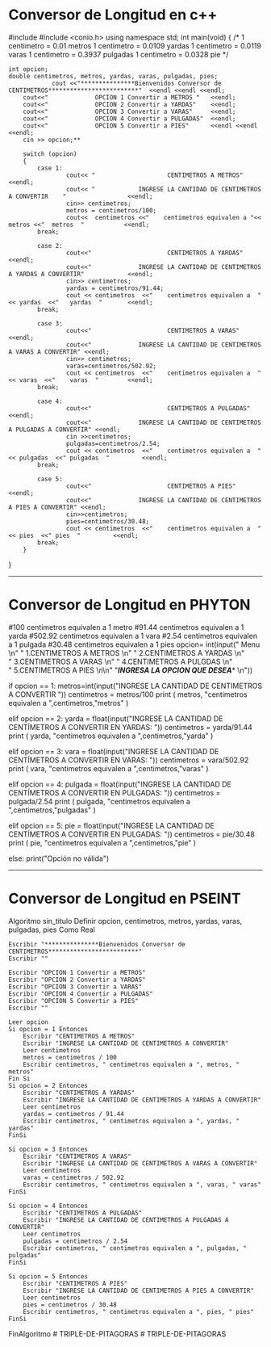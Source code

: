 # Conversor de Longitud en c++



#include <iostream>
#include <conio.h>
using namespace std;
int main(void)
 {
 	/* 1 centimetro = 0.01   metros
 	   1 centimetro = 0.0109 yardas
 	   1 centimetro = 0.0119 varas
 	   1 centimetro = 0.3937 pulgadas
 	   1 centimetro = 0.0328 pie */ 
	
	int opcion;		
	double centimetros, metros, yardas, varas, pulgadas, pies;
				cout <<"***************Bienvenidos Conversor de CENTIMETROS*************************"  <<endl <<endl <<endl;
		cout<<"				OPCION 1 Convertir a METROS	" 	<<endl;
		cout<<"				OPCION 2 Convertir a YARDAS" 	<<endl;
		cout<<"				OPCION 3 Convertir a VARAS" 	<<endl;
		cout<<"				OPCION 4 Convertir a PULGADAS" 	<<endl;
		cout<<"				OPCION 5 Convertir a PIES" 		<<endl <<endl <<endl;	 
		cin >> opcion;**
		
		switch (opcion) 
		{
			case 1:
			 		cout<< "					CENTIMETROS A METROS"  										<<endl;
					cout<< "			INGRESE LA CANTIDAD DE CENTIMETROS A CONVERTIR    " 				<<endl;
					cin>> centimetros; 
					metros = centimetros/100;
					cout<<  centimetros <<"    centimetros equivalen a "<<  metros <<"  metros  "			<<endl; 		
			break;
			
			case 2:
					cout<<"						CENTIMETROS A YARDAS"  <<endl;
					cout<<"				INGRESE LA CANTIDAD DE CENTIMETROS A YARDAS A CONVERTIR" 			<<endl;
					cin>> centimetros;
					yardas = centimetros/91.44;
					cout << centimetros  <<"	centimetros equivalen a  " << yardas  <<"	yardas  " 		<<endl;
			break;		
			
			case 3:	
					cout<<"						CENTIMETROS A VARAS"  <<endl;
					cout<<"				INGRESE LA CANTIDAD DE CENTIMETROS A VARAS A CONVERTIR" <<endl;
					cin>> centimetros;
					varas=centimetros/502.92;
					cout << centimetros  <<"	centimetros equivalen a  " << varas  <<"	varas  " 		<<endl;
			break;  
		
			case 4:
					cout<<"						CENTIMETROS A PULGADAS"  <<endl;
					cout<<"				INGRESE LA CANTIDAD DE CENTIMETROS A PULGADAS A CONVERTIR" <<endl;
					cin >>centimetros;
					pulgadas=centimetros/2.54;
					cout << centimetros  <<"	centimetros equivalen a  " << pulgadas  <<"	pulgadas  " 		<<endl;
			break;
			
			case 5:
					cout<<"						CENTIMETROS A PIES"  <<endl;
					cout<<"				INGRESE LA CANTIDAD DE CENTIMETROS A PIES A CONVERTIR" <<endl;
					cin>>centimetros;
					pies=centimetros/30.48;
					cout << centimetros  <<"	centimetros equivalen a  " << pies  <<"	pies  " 		<<endl;
			break;		
		} 
		
		
		
		
		
}

***********************************************************************************************
# Conversor de Longitud en PHYTON
#100    centimetros equivalen a 1 metro
#91.44  centimetros equivalen a 1 yarda
#502.92 centimetros equivalen a 1 vara
#2.54   centimetros equivalen a 1 pulgada
#30.48  centimetros equivalen a 1 pies
opcion= int(input("              Menu          \n" 
"     1.CENTIMETROS A METROS                   \n"
"     2.CENTIMETROS A YARDAS                   \n"                    
"     3.CENTIMETROS A VARAS                    \n"
"     4.CENTIMETROS A PULGDAS                  \n"                  
"     5.CENTIMETROS A PIES                     \n\n"
"*****INGRESA LA OPCION QUE DESEA******        \n"))


if      opcion == 1:
        metros=int(input("INGRESE LA CANTIDAD DE CENTIMETROS A CONVERTIR   "))
        centimetros = metros/100
        print (  metros, "centimetros equivalen a ",centimetros,"metros"  )
        
elif    opcion == 2:
        yarda = float(input("INGRESE LA CANTIDAD DE CENTÍMETROS A CONVERTIR EN YARDAS: "))
        centimetros = yarda/91.44
        print (  yarda, "centimetros equivalen a ",centimetros,"yarda"  )


elif    opcion == 3:
        vara = float(input("INGRESE LA CANTIDAD DE CENTÍMETROS A CONVERTIR EN VARAS: "))
        centimetros = vara/502.92
        print (  vara, "centimetros equivalen a ",centimetros,"varas"  )
        
elif    opcion == 4:
        pulgada = float(input("INGRESE LA CANTIDAD DE CENTÍMETROS A CONVERTIR EN PULGADAS: "))
        centimetros = pulgada/2.54
        print (  pulgada, "centimetros equivalen a ",centimetros,"pulgadas"  )

elif    opcion == 5:
        pie = float(input("INGRESE LA CANTIDAD DE CENTÍMETROS A CONVERTIR EN PULGADAS: "))
        centimetros = pie/30.48
        print (  pie, "centimetros equivalen a ",centimetros,"pie"  )


else:
    print("Opción no válida")

***********************************************************************************************

# Conversor de Longitud en PSEINT
Algoritmo sin_titulo
	Definir opcion, centimetros, metros, yardas, varas, pulgadas, pies Como Real
	
    Escribir "***************Bienvenidos Conversor de CENTIMETROS*************************"
    Escribir ""
	
    Escribir "OPCION 1 Convertir a METROS"
    Escribir "OPCION 2 Convertir a YARDAS"
    Escribir "OPCION 3 Convertir a VARAS"
    Escribir "OPCION 4 Convertir a PULGADAS"
    Escribir "OPCION 5 Convertir a PIES"
    Escribir ""
	
	Leer opcion
	Si opcion = 1 Entonces
        Escribir "CENTIMETROS A METROS"
        Escribir "INGRESE LA CANTIDAD DE CENTIMETROS A CONVERTIR"
        Leer centimetros
        metros = centimetros / 100
        Escribir centimetros, " centimetros equivalen a ", metros, " metros"
	Fin Si
	Si opcion = 2 Entonces
        Escribir "CENTIMETROS A YARDAS"
        Escribir "INGRESE LA CANTIDAD DE CENTIMETROS A YARDAS A CONVERTIR"
        Leer centimetros
        yardas = centimetros / 91.44
        Escribir centimetros, " centimetros equivalen a ", yardas, " yardas"
    FinSi
	
    Si opcion = 3 Entonces
        Escribir "CENTIMETROS A VARAS"
        Escribir "INGRESE LA CANTIDAD DE CENTIMETROS A VARAS A CONVERTIR"
        Leer centimetros
        varas = centimetros / 502.92
        Escribir centimetros, " centimetros equivalen a ", varas, " varas"
    FinSi
	
    Si opcion = 4 Entonces
        Escribir "CENTIMETROS A PULGADAS"
        Escribir "INGRESE LA CANTIDAD DE CENTIMETROS A PULGADAS A CONVERTIR"
        Leer centimetros
        pulgadas = centimetros / 2.54
        Escribir centimetros, " centimetros equivalen a ", pulgadas, " pulgadas"
    FinSi
	
    Si opcion = 5 Entonces
        Escribir "CENTIMETROS A PIES"
        Escribir "INGRESE LA CANTIDAD DE CENTIMETROS A PIES A CONVERTIR"
        Leer centimetros
        pies = centimetros / 30.48
        Escribir centimetros, " centimetros equivalen a ", pies, " pies"
    FinSi
	
FinAlgoritmo
#   T R I P L E - D E - P I T A G O R A S  
 #   T R I P L E - D E - P I T A G O R A S  
 